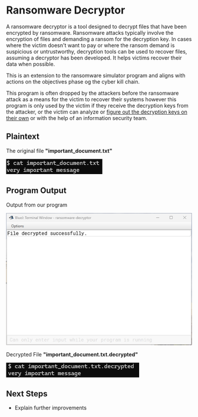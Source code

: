 # Ransomware Decryptor
A ransomware decryptor is a tool designed to decrypt files that have been encrypted by ransomware. Ransomware attacks typically involve the encryption of files and demanding a ransom for the decryption key. In cases where the victim doesn't want to pay or where the ransom demand is suspicious or untrustworthy, decryption tools can be used to recover files, assuming a decryptor has been developed. It helps victims recover their data when possible.

This is an extension to the ransomware simulator program and aligns with actions on the objectives phase og the cyber kill chain.

This program is often dropped by the attackers before the ransomware attack as a means for the victim to recover their systems however this program is only used by the victim if they receive the decryption keys from the attacker, or the victim can analyze or [figure out the decryption keys on their own](https://www.nomoreransom.org/en/decryption-tools.html) or with the help of an information security team.


## Plaintext
The original file **"important_document.txt"**

![expected output](plaintext.png)


## Program Output
Output from our program

![code output](code_output.png)

Decrypted File **"important_document.txt.decrypted"**

![encrypted output](decrypted_output.png)

## Next Steps
* Explain further improvements
